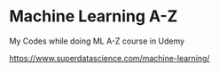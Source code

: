 # Machine Learning A-Z
My Codes while doing ML A-Z course in Udemy

https://www.superdatascience.com/machine-learning/